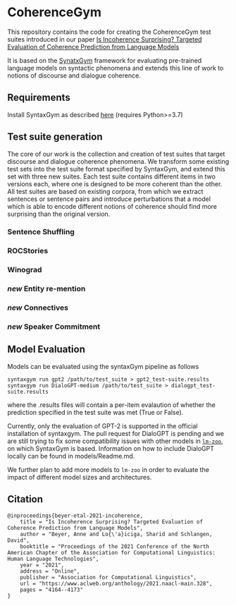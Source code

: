 # CoherenceGym

This repository contains the code for creating the CoherenceGym test suites introduced in our paper [Is Incoherence Surprising? Targeted Evaluation of Coherence Prediction from Language Models](https://www.aclweb.org/anthology/2021.naacl-main.328/) 

It is based on the [SynatxGym](https://cpllab.github.io/syntaxgym-core/) framework for evaluating pre-trained language models on syntactic phenomena and extends this line of work to notions of discourse and dialogue coherence.

## Requirements

Install SyntaxGym as described [here](https://cpllab.github.io/syntaxgym-core/) (requires Python>=3.7)

## Test suite generation

The core of our work is the collection and creation of test suites that target discourse and dialogue coherence phenomena.
We transform some existing test sets into the test suite format specified by SyntaxGym, and extend this set with three new suites.
Each test suite contains different items in two versions each, where one is designed to be more coherent than the other.
All test suites are based on existing corpora, from which we extract sentences or sentence pairs and introduce perturbations that a model
which is able to encode different notions of coherence should find more surprising than the original version.

### Sentence Shuffling

### ROCStories

### Winograd

### *new* Entity re-mention

### *new* Connectives

### *new* Speaker Commitment


## Model Evaluation

Models can be evaluated using the syntaxGym pipeline as follows

```
syntaxgym run gpt2 /path/to/test_suite > gpt2_test-suite.results
syntaxgym run DialoGPT-medium /path/to/test_suite > dialogpt_test-suite.results
```
where the .results files will contain a per-item evalaution of whether the prediction specified in the test suite was met (True or False).

Currently, only the evaluation of GPT-2 is supported in the official installation of syntaxgym. The pull request for DialoGPT is pending and we are still trying to fix some compatibility issues with other models in [`lm-zoo`](https://cpllab.github.io/lm-zoo/), on which SyntaxGym is based. Information on how to include DialoGPT locally can be found in models/Readme.md. 

We further plan to add more models to `lm-zoo` in order to evaluate the impact of different model sizes and architectures. 


## Citation
```
@inproceedings{beyer-etal-2021-incoherence,
    title = "Is Incoherence Surprising? Targeted Evaluation of Coherence Prediction from Language Models",
    author = "Beyer, Anne and Lo{\'a}iciga, Sharid and Schlangen, David",
    booktitle = "Proceedings of the 2021 Conference of the North American Chapter of the Association for Computational Linguistics: Human Language Technologies",
    year = "2021",
    address = "Online",
    publisher = "Association for Computational Linguistics",
    url = "https://www.aclweb.org/anthology/2021.naacl-main.328",
    pages = "4164--4173"
}
```
